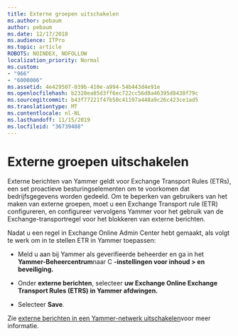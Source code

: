 ```yaml
---
title: Externe groepen uitschakelen
ms.author: pebaum
author: pebaum
ms.date: 12/17/2018
ms.audience: ITPro
ms.topic: article
ROBOTS: NOINDEX, NOFOLLOW
localization_priority: Normal
ms.custom:
- "966"
- "6000006"
ms.assetid: 4e429507-039b-410e-a994-54b443d4e91e
ms.openlocfilehash: b2328ea85d3ff6ec722cc56d8a46395d8438f79c
ms.sourcegitcommit: b43f77221f47b50c41197a448a9c26c423ce1ad5
ms.translationtype: MT
ms.contentlocale: nl-NL
ms.lasthandoff: 11/15/2019
ms.locfileid: "36739488"
---
```

# <a name="how-to-disable-external-groups"></a>Externe groepen uitschakelen

Externe berichten van Yammer geldt voor Exchange Transport Rules (ETRs), een set proactieve besturingselementen om te voorkomen dat bedrijfsgegevens worden gedeeld. Om te beperken van gebruikers van het maken van externe groepen, moet u een Exchange Transport rule (ETR) configureren, en configureer vervolgens Yammer voor het gebruik van de Exchange-transportregel voor het blokkeren van externe berichten.
  
Nadat u een regel in Exchange Online Admin Center hebt gemaakt, als volgt te werk om in te stellen ETR in Yammer toepassen:
  
- Meld u aan bij Yammer als geverifieerde beheerder en ga in het **Yammer-Beheercentrum**naar C **-instellingen voor inhoud \> en beveiliging.**

- Onder **externe berichten**, selecteer **uw Exchange Online Exchange Transport Rules (ETRS) in Yammer afdwingen.**

- Selecteer **Save**.

Zie [externe berichten in een Yammer-netwerk uitschakelen](https://docs.microsoft.com/yammer/work-with-external-users/disable-external-messaging)voor meer informatie.
  